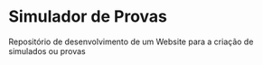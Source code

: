 # Simulador de Provas
 Repositório de desenvolvimento de um Website para a criação de simulados ou provas

